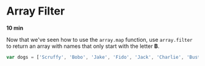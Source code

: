 # Array Filter

**10 min**

Now that we've seen how to use the `array.map` function, use `array.filter` to return an array with names that only start with the letter **B**.

```js
var dogs = ['Scruffy', 'Bobo', 'Jake', 'Fido', 'Jack', 'Charlie', 'Buster', 'Winston', 'Bella']
```
